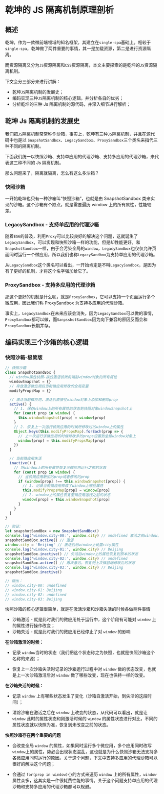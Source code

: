 # 乾坤的 JS 隔离机制原理剖析

## 概述

乾坤，作为一款微前端领域的知名框架，其建立在`single-spa`基础上。相较于`single-spa`，乾坤做了两件重要的事情，其一是加载资源，第二是进行资源隔离。

而资源隔离又分为`JS`资源隔离和`CSS`资源隔离，本文主要探索的是乾坤的`JS`资源隔离机制。

下文会分三部分来进行讲解：

- 乾坤`JS`隔离机制的发展史；
- 编码实现三种`JS`隔离机制的核心逻辑，并分析各自的优劣；
- 分析乾坤的三种 Js 隔离机制的源代码，并深入细节进行解析；

## 乾坤 Js 隔离机制的发展史

我们把`JS`隔离机制常常称作沙箱，事实上，乾坤有三种`JS`隔离机制，并且在源代码中也是以 `SnapshotSandbox`、`LegacySandbox`、`ProxySandbox`三个类名来指代三种不同的隔离机制。

下面我们统一以快照沙箱、支持单应用的代理沙箱、支持多应用的代理沙箱，来代表这三种不同的 Js 隔离机制。

那么问题来了，隔离就隔离，怎么有这么多沙箱？

### 快照沙箱

一开始乾坤也只有一种沙箱叫“快照沙箱”，也就是由 SnapshotSandbox 类来实现的沙箱。这个沙箱有个缺点，就是需要遍历 window 上的所有属性，性能较差。

### LegacySandbox - 支持单应用的代理沙箱

随着`ES6`的普及，利用`Proxy`可以比较良好的解决这个问题，这就诞生了`LegacySandbox`，可以实现和快照沙箱一样的功能，但是却性能更好，和`SnapshotSandbox`一样，由于会污染全局的`window`，`LegacySandbox`也仅仅允许页面同时运行一个微应用，所以我们也称`LegacySandbox`为支持单应用的代理沙箱。

从`LegacySandbox`这个类名可以看出，一开始肯定是不叫`LegacySandbox`，是因为有了更好的机制，才将这个名字强加给它了。

### ProxySandbox - 支持多应用的代理沙箱

那这个更好的机制是什么呢，就是`ProxySandbox`，它可以支持一个页面运行多个微应用，因此我们称 ProxySandbox 为支持多应用的代理沙箱。

事实上，`LegacySandbox`在未来应该会消失，因为`LegacySandbox`可以做的事情，`ProxySandbox`都可以做，而`SanpsshotSandbox`因为向下兼容的原因反而会和`ProxySandbox`长期并存。

## 编码实现三个沙箱的核心逻辑

### 快照沙箱-极简版

```JavaScript
// 快照沙箱
class SnapshotSandBox {
  // window属性快照-存放激活该微前端前window对象的所有属性
  windowSnapshot = {}
  // 存放激活微应用后当前微应用修改的全局变量
  modifyPropsMap = {}

  // 激活当前微应用，激活后直接往window对象上添加和删除prop
  active() {
    // 1. 保存window上的所有属性的状态到快照对象windowSnapshot上
    for (const prop in window) {
      this.windowSnapshot[prop] = window[prop]
    }
    // 2. 恢复上一次运行该微应用的时候所修改过的window上的属性
    Object.keys(this.modifyPropsMap).forEach(prop => {
      // 上一次运行该微应用的时候修改多的props设置到全局window对象上
      window[prop] = this.modifyPropsMap[prop]
    })
  }

  // 当前微应用失活
  inactive() {
    // 将window上的所有属性恢复至微应用运行之前的状态
    for (const prop in window) {
      // 当前微应用新加的prop或者修改的prop
      if (window[prop] !== this.windowSnapshot[prop]) {
        // 1. 记录当前微应用修改了window上哪些属性
        this.modifyPropsMap[prop] = window[prop]
        // 2. window上的属性恢复至微应用运行之前的状态
        window[prop] = this.windowSnapshot[prop]
      }
    }
  }
}

// 验证:
let snapshotSandBox = new SnapshotSandBox()
console.log('window.city-00:', window.city) // undefined 激活之前window上没有city属性
snapshotSandBox.active() // 激活
window.city = 'Beijing' // 激活后给window上设置city属性
console.log('window.city-01:', window.city) // Beijing
snapshotSandBox.inactive() // 失活后window上的属性恢复到原本的状态
console.log('window.city-02:', window.city) // undefined
snapshotSandBox.active() // 再次激活，恢复到上次微前端修改后的状态
console.log('window.city-03:', window.city) // Beijing
snapshotSandBox.inactive()

// 输出：
// window.city-00: undefined
// window.city-01: Beijing
// window.city-02: undefined
// window.city-03: Beijing
```

快照沙箱的核心逻辑很简单，就是在激活沙箱和沙箱失活的时候各做两件事情

- 沙箱激活 - 就是此时我们的微应用处于运行中，这个阶段有可能对 `window` 上的属性进行操作改变；
- 沙箱失活 - 就是此时我们的微应用已经停止了对 `window` 的影响

**在沙箱激活的时候：**

- 记录 `window`当时的状态（我们把这个状态称之为快照，也就是快照沙箱这个名称的来源）；

- 恢复上一次沙箱失活时记录的沙箱运行过程中对 `window` 做的状态改变，也就是上一次沙箱激活后对 `window` 做了哪些改变，现在也保持一样的改变。

**在沙箱失活的时候：**

- 记录 `window` 上有哪些状态发生了变化（沙箱自激活开始，到失活的这段时间）；

- 清除沙箱在激活之后在 `window` 上改变的状态，从代码可以看出，就是让 `window` 此时的属性状态和刚激活时候的 `window` 的属性状态进行对比，不同的属性状态就以快照为准，恢复到未改变之前的状态。

**快照沙箱存在两个重要的问题**

- 会改变全局 `window` 的属性，如果同时运行多个微应用，多个应用同时改写 `window`上的属性，势必会出现状态混乱，这也就是为什么快照沙箱无法支持多各微应用同时运行的原因。关于这个问题，下文中支持多应用的代理沙箱可以很好的解决这个问题；

- 会通过 `for(prop in window){}`的方式来遍历 `window` 上的所有属性，`window` 属性众多，这其实是一件很耗费性能的事情。关于这个问题支持单应用的代理沙箱和支持多应用的代理沙箱都可以规避。
